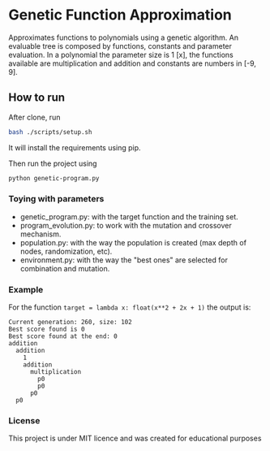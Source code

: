 # Genetic Function Approximation

Approximates functions to polynomials using a genetic algorithm. An evaluable tree is composed by functions, constants and parameter evaluation. In a polynomial the parameter size is 1 [x], the functions available are multiplication and addition and constants are numbers in [-9, 9].

## How to run

After clone, run

```bash
bash ./scripts/setup.sh
```

It will install the requirements using pip.

Then run the project using

```bash
python genetic-program.py
```

### Toying with parameters

* genetic_program.py: with the target function and the training set.
* program_evolution.py: to work with the mutation and crossover mechanism.
* population.py: with the way the population is created (max depth of nodes, randomization, etc).
* environment.py: with the way the "best ones" are selected for combination and mutation.

### Example

For the function ```target = lambda x: float(x**2 + 2x + 1)``` the output is:

```
Current generation: 260, size: 102
Best score found is 0
Best score found at the end: 0
addition
  addition
    1
    addition
      multiplication
        p0
        p0
      p0
  p0
```

### License

This project is under MIT licence and was created for educational purposes